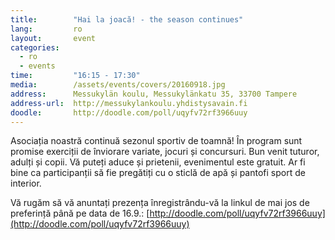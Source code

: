 ```yaml
---
title:        "Hai la joacă! - the season continues"
lang:         ro
layout:       event
categories:
  - ro
  - events
time:         "16:15 - 17:30"
media:        /assets/events/covers/20160918.jpg
address:      Messukylän koulu, Messukylänkatu 35, 33700 Tampere
address-url:  http://messukylankoulu.yhdistysavain.fi
doodle:       http://doodle.com/poll/uqyfv72rf3966uuy
---
```


Asociația noastră continuă sezonul sportiv de toamnă! În program sunt promise exerciții de înviorare variate, jocuri și concursuri. Bun venit tuturor, adulți și copii. Vă puteți aduce și prietenii, evenimentul este gratuit. Ar fi bine ca participanții să fie pregătiți cu o sticlă de apă și pantofi sport de interior.

Vă rugăm să vă anuntați prezența înregistrându-vă la linkul de mai jos de preferință până pe data de 16.9.: [http://doodle.com/poll/uqyfv72rf3966uuy](http://doodle.com/poll/uqyfv72rf3966uuy)
